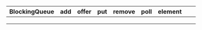 | BlockingQueue | add  | offer | put  | remove | poll | element |      |      |      |
| ------------- | ---- | ----- | ---- | ------ | ---- | ------- | ---- | ---- | ---- |
|               |      |       |      |        |      |         |      |      |      |
|               |      |       |      |        |      |         |      |      |      |
|               |      |       |      |        |      |         |      |      |      |

